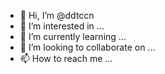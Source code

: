 - 👋 Hi, I’m @ddtccn
- 👀 I’m interested in ...
- 🌱 I’m currently learning ...
- 💞️ I’m looking to collaborate on ...
- 📫 How to reach me ...

<!---
ddtccn/ddtccn is a ✨ special ✨ repository because its `README.md` (this file) appears on your GitHub profile.
You can click the Preview link to take a look at your changes.
--->
